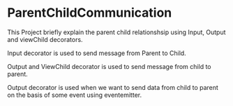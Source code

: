 # ParentChildCommunication
This Project briefly explain the parent child relationshsip using Input, Output and viewChild decorators.

Input decorator is used to send message from Parent to Child.

Output and ViewChild decorator is used to send message from child to parent.

Output decorator is used when we want to send data from child to parent on the basis of some event using eventemitter.